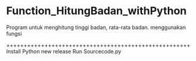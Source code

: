 # Function_HitungBadan_withPython
Program untuk menghitung tinggi badan, rata-rata badan. menggunakan fungsi


+++++++++++++++++++++++++++++++++++++++++++++++++++++
Install Python new release
Run Sourcecode.py
